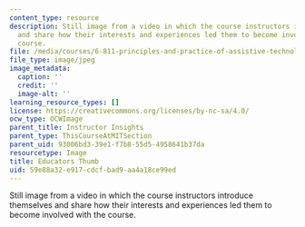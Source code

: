 ```yaml
---
content_type: resource
description: Still image from a video in which the course instructors introduce themselves
  and share how their interests and experiences led them to become involved with the
  course.
file: /media/courses/6-811-principles-and-practice-of-assistive-technology-fall-2014/59e88a32e917cdcfbad9aa4a18ce99ed_educators_thumb.jpg
file_type: image/jpeg
image_metadata:
  caption: ''
  credit: ''
  image-alt: ''
learning_resource_types: []
license: https://creativecommons.org/licenses/by-nc-sa/4.0/
ocw_type: OCWImage
parent_title: Instructor Insights
parent_type: ThisCourseAtMITSection
parent_uid: 93006bd3-39e1-f7b8-55d5-4958641b37da
resourcetype: Image
title: Educators Thumb
uid: 59e88a32-e917-cdcf-bad9-aa4a18ce99ed
---
```

Still image from a video in which the course instructors introduce themselves and share how their interests and experiences led them to become involved with the course.